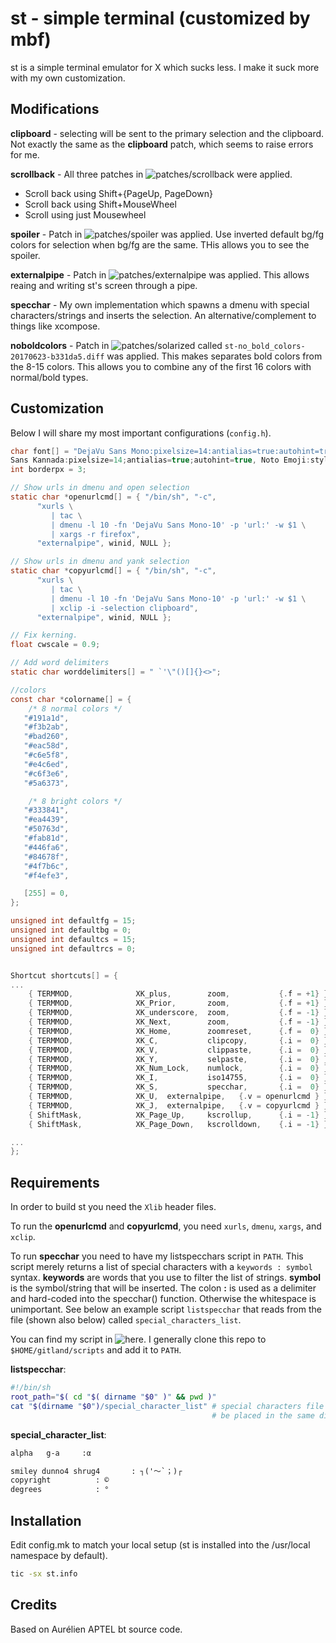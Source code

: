 # st - simple terminal (customized by mbf)
st is a simple terminal emulator for X which sucks less. I make it suck more
with my own customization.

## Modifications

**clipboard** - selecting will be sent to the primary selection and the
   clipboard. Not exactly the same as the __clipboard__ patch, which seems to
   raise errors for me.

**scrollback** - All three patches in ![patches/scrollback](https://st.suckless.org/patches/scrollback/) were applied.

   - Scroll back using Shift+{PageUp, PageDown}
   - Scroll back using Shift+MouseWheel
   - Scroll using just Mousewheel

**spoiler** - Patch in 
   ![patches/spoiler](https://st.suckless.org/patches/spoiler/) was applied. Use inverted default bg/fg colors for selection when bg/fg are the same. THis allows you to see the spoiler.

**externalpipe** - Patch in ![patches/externalpipe](https://st.suckless.org/patches/externalpipe/) was applied. This allows reaing and writing st's screen through a pipe.

**specchar** - My own implementation which spawns a dmenu with special
characters/strings and inserts the selection. An alternative/complement to
things like xcompose.

**noboldcolors** - Patch in
![patches/solarized](https://st.suckless.org/patches/solarized/) called
`st-no_bold_colors-20170623-b331da5.diff` was applied. This makes separates
bold colors from the 8-15 colors. This allows you to combine any of the first
16 colors with normal/bold types.

## Customization

Below I will share my most important configurations (`config.h`).

```C
char font[] = "DejaVu Sans Mono:pixelsize=14:antialias=true:autohint=true, Noto
Sans Kannada:pixelsize=14;antialias=true;autohint=true, Noto Emoji:style=Regular:pixelsize=26:antialias=true:hinting=true";
int borderpx = 3;

// Show urls in dmenu and open selection
static char *openurlcmd[] = { "/bin/sh", "-c",
      "xurls \
         | tac \
         | dmenu -l 10 -fn 'DejaVu Sans Mono-10' -p 'url:' -w $1 \
         | xargs -r firefox",
      "externalpipe", winid, NULL };

// Show urls in dmenu and yank selection
static char *copyurlcmd[] = { "/bin/sh", "-c",
      "xurls \
         | tac \
         | dmenu -l 10 -fn 'DejaVu Sans Mono-10' -p 'url:' -w $1 \
         | xclip -i -selection clipboard",
      "externalpipe", winid, NULL };

// Fix kerning.
float cwscale = 0.9;

// Add word delimiters
static char worddelimiters[] = " `'\"()[]{}<>";

//colors
const char *colorname[] = {
	/* 8 normal colors */
   "#191a1d",
   "#f3b2ab",
   "#bad260",
   "#eac58d",
   "#c6e5f8",
   "#e4c6ed",
   "#c6f3e6",
   "#5a6373",

	/* 8 bright colors */
   "#333841",
   "#ea4439",
   "#50763d",
   "#fab81d",
   "#446fa6",
   "#84678f",
   "#4f7b6c",
   "#f4efe3",

   [255] = 0,
};

unsigned int defaultfg = 15;
unsigned int defaultbg = 0;
unsigned int defaultcs = 15;
unsigned int defaultrcs = 0;


Shortcut shortcuts[] = {
...
	{ TERMMOD,              XK_plus,        zoom,           {.f = +1} },
	{ TERMMOD,              XK_Prior,       zoom,           {.f = +1} },
	{ TERMMOD,              XK_underscore,  zoom,           {.f = -1} },
	{ TERMMOD,              XK_Next,        zoom,           {.f = -1} },
	{ TERMMOD,              XK_Home,        zoomreset,      {.f =  0} },
	{ TERMMOD,              XK_C,           clipcopy,       {.i =  0} },
	{ TERMMOD,              XK_V,           clippaste,      {.i =  0} },
	{ TERMMOD,              XK_Y,           selpaste,       {.i =  0} },
	{ TERMMOD,              XK_Num_Lock,    numlock,        {.i =  0} },
	{ TERMMOD,              XK_I,           iso14755,       {.i =  0} },
	{ TERMMOD,              XK_S,           specchar,       {.i =  0} },
	{ TERMMOD,              XK_U,  externalpipe,   {.v = openurlcmd } },
	{ TERMMOD,              XK_J,  externalpipe,   {.v = copyurlcmd } },
	{ ShiftMask,            XK_Page_Up,     kscrollup,      {.i = -1} },
	{ ShiftMask,            XK_Page_Down,   kscrolldown,    {.i = -1} },

...
};
```


## Requirements

In order to build st you need the `Xlib` header files.

To run the **openurlcmd** and **copyurlcmd**, you need `xurls`, `dmenu`, `xargs`, and `xclip`.

To run **specchar** you need to have my listspecchars script in `PATH`. This
script merely returns a list of special characters with a `keywords
: symbol` syntax. **keywords** are words that you use to filter the list of
strings. **symbol** is the symbol/string that will be inserted. The colon **:**
is used as a delimiter and hard-coded into the specchar() function. Otherwise
the whitespace is unimportant. See below an example script `listspecchar` that
reads from the file (shown also below) called `special_characters_list`.

You can find my script in ![here](https://github.com/mbfraga/scripts). I 
generally clone this repo to `$HOME/gitland/scripts` and add it to `PATH`.

**listspecchar**:
```sh
#!/bin/sh
root_path="$( cd "$( dirname "$0" )" && pwd )"
cat "$(dirname "$0")/special_character_list" # special characters file should
                                             # be placed in the same directory.
```

**special_character_list**:
```txt
alpha   g-a     :α

smiley dunno4 shrug4       : ┐('～`；)┌
copyright          : ©
degrees            : °
```



## Installation

Edit config.mk to match your local setup (st is installed into
the /usr/local namespace by default).

```bash
tic -sx st.info
```




## Credits
Based on Aurélien APTEL <aurelien dot aptel at gmail dot com> bt source code.

